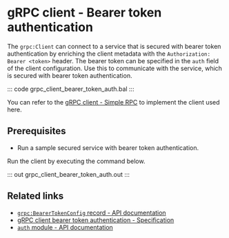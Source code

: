 # gRPC client - Bearer token authentication

The `grpc:Client` can connect to a service that is secured with bearer token authentication by enriching the client metadata with the `Authorization: Bearer <token>` header. The bearer token can be specified in the `auth` field of the client configuration. Use this to communicate with the service, which is secured with bearer token authentication.

   ::: code grpc_client_bearer_token_auth.bal :::

You can refer to the [gRPC client - Simple RPC](/learn/by-example/grpc-client-simple/) to implement the client used here.

## Prerequisites
- Run a sample secured service with bearer token authentication.

Run the client by executing the command below.

   ::: out grpc_client_bearer_token_auth.out :::

## Related links
- [`grpc:BearerTokenConfig` record - API documentation](https://lib.ballerina.io/ballerina/grpc/latest/records/BearerTokenConfig)
- [gRPC client bearer token authentication - Specification](/spec/grpc/#5116-client---bearer-token-auth)
- [`auth` module - API documentation](https://lib.ballerina.io/ballerina/auth/latest/)
